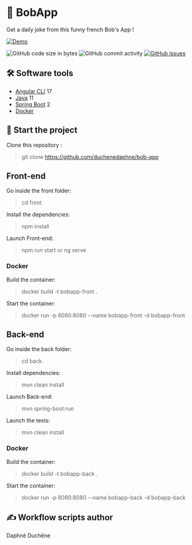 # 🤣 BobApp

Get a daily joke from this funny french Bob's App !

<p>
    <a href="https://github.com/duchenedaphne/bob-app/actions/workflows/github-actions-demo.yml">
        <img src="https://github.com/duchenedaphne/bob-app/actions/workflows/github-actions-demo.yml/badge.svg" alt="Demo" style="max-width: 100%;">
    </a>
</p>
<p>
    <img src="https://img.shields.io/github/languages/code-size/duchenedaphne/bob-app" alt="GitHub code size in bytes">
    <img src="https://img.shields.io/github/commit-activity/w/duchenedaphne/bob-app" alt="GitHub commit activity">
    <a href="https://github.com/duchenedaphne/bob-app/issues">
        <img src="https://img.shields.io/github/issues/duchenedaphne/bob-app" alt="GitHub issues">
    </a>
</p>

## 🛠 Software tools

- [Angular CLI](https://github.com/angular/angular-cli) 17
- [Java](https://www.oracle.com/java/technologies/downloads/) 11
- [Spring Boot](https://start.spring.io/;) 2
- [Docker](https://www.docker.com/products/docker-desktop/)

## 🛴 Start the project

Clone this repository :
> git clone https://github.com/duchenedaphne/bob-app

## Front-end 

Go inside the front folder:

> cd front

Install the dependencies:

> npm install

Launch Front-end:

> npm run start
or
> ng serve

### Docker

Build the container:

> docker build -t bobapp-front .  

Start the container:

> docker run -p 8080:8080 --name bobapp-front -d bobapp-front

## Back-end

Go inside the back folder:

> cd back

Install dependencies:

> mvn clean install

Launch Back-end:

>  mvn spring-boot:run

Launch the tests:

> mvn clean install

### Docker

Build the container:

> docker build -t bobapp-back .  

Start the container:

> docker run -p 8080:8080 --name bobapp-back -d bobapp-back 

## ✍ Workflow scripts author
Daphné Duchêne